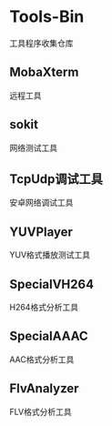 # Tools-Bin

工具程序收集仓库

## MobaXterm

远程工具

## sokit

网络测试工具

## TcpUdp调试工具

安卓网络调试工具

## YUVPlayer

YUV格式播放测试工具

## SpecialVH264

H264格式分析工具

## SpecialAAAC

AAC格式分析工具

## FlvAnalyzer

FLV格式分析工具

